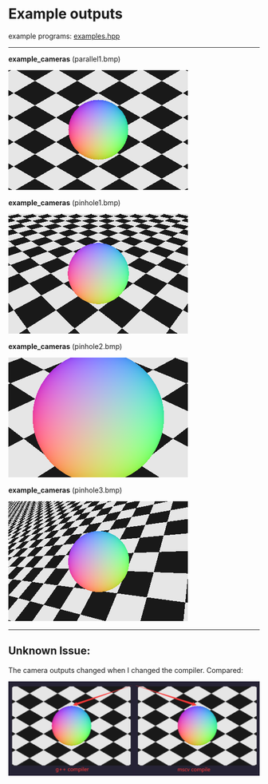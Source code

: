 # Example outputs

example programs: [examples.hpp](https://github.com/nyasyamorina/nyasRayTracing/blob/master/examples.hpp)

---

**example_cameras** (parallel1.bmp)

![image](https://raw.githubusercontent.com/nyasyamorina/nyasRayTracing/master/outputs/camera/parallele1.bmp)

**example_cameras** (pinhole1.bmp)

![image](https://raw.githubusercontent.com/nyasyamorina/nyasRayTracing/master/outputs/camera/pinhole1.bmp)

**example_cameras** (pinhole2.bmp)

![image](https://raw.githubusercontent.com/nyasyamorina/nyasRayTracing/master/outputs/camera/pinhole2.bmp)

**example_cameras** (pinhole3.bmp)

![image](https://raw.githubusercontent.com/nyasyamorina/nyasRayTracing/master/outputs/camera/pinhole3.bmp)

---

## Unknown Issue:

The camera outputs changed when I changed the compiler. Compared:

![image](https://raw.githubusercontent.com/nyasyamorina/nyasRayTracing/master/outputs/camera/issue1.png)
